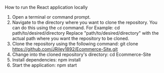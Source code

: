 How to run the React application locally

1. Open a terminal or command prompt.
2. Navigate to the directory where you want to clone the repository. You can do this using the `cd` command. For Example: cd path/to/desired/directory
            Replace "path/to/desired/directory" with the actual path where you want the repository to be              cloned.
3. Clone the repository using the following command: git clone https://github.com/JRiley1892/Ecommerce-Site.git
4. Change into the cloned repository's directory: cd Ecommerce-Site
5. Install dependencies: npm install
6. Start the application: npm start
